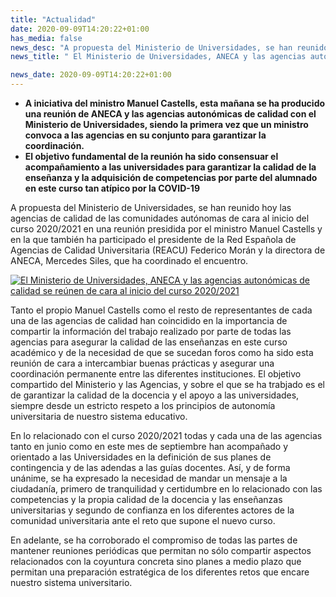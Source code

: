 ```yaml
---
title: "Actualidad"
date: 2020-09-09T14:20:22+01:00
has_media: false
news_desc: "A propuesta del Ministerio de Universidades, se han reunido hoy las agencias de calidad de las comunidades autónomas de cara al inicio del curso 2020/2021 en una reunión presidida por el ministro Manuel Castells y en la que también ha participado el presidente de la Red Española de Agencias de Calidad Universitaria (REACU) Federico Morán y la directora de ANECA, Mercedes Siles, que ha coordinado el encuentro."
news_title: " El Ministerio de Universidades, ANECA y las agencias autonómicas de calidad se reúnen de cara al inicio del curso 2020/2021"

news_date: 2020-09-09T14:20:22+01:00
---
```

<ul>
<li><b>A iniciativa del ministro Manuel Castells, esta ma&ntilde;ana se ha producido una reuni&oacute;n de ANECA y las agencias auton&oacute;micas de calidad con el Ministerio de Universidades, siendo la primera vez que un ministro convoca a las agencias en su conjunto para garantizar la coordinaci&oacute;n.</b></li>
<li><b>El objetivo fundamental de la reuni&oacute;n ha sido consensuar el acompa&ntilde;amiento a las universidades para garantizar la calidad de la ense&ntilde;anza y la adquisici&oacute;n de competencias por parte del alumnado en este curso tan at&iacute;pico por la COVID-19</b></li>
</ul>
<p>A propuesta del Ministerio de Universidades, se han reunido hoy las agencias de calidad de las comunidades aut&oacute;nomas de cara al inicio del curso 2020/2021 en una reuni&oacute;n presidida por el ministro Manuel Castells y en la que tambi&eacute;n ha participado el presidente de la Red Espa&ntilde;ola de Agencias de Calidad Universitaria (REACU) Federico Mor&aacute;n y la directora de ANECA, Mercedes Siles, que ha coordinado el encuentro.</p>
<p><a title="El Ministerio de Universidades, ANECA y las agencias auton&oacute;micas de calidad se re&uacute;nen de cara al inicio del curso 2020/2021" href="./images/news/universidades_reunion_inicio_curso2.jpg" rel="lightbox[DetalleArticulo]"><img src="./images/news/universidades_reunion_inicio_curso2.jpg" alt="El Ministerio de Universidades, ANECA y las agencias auton&oacute;micas de calidad se re&uacute;nen de cara al inicio del curso 2020/2021" /></a></p>
<p>Tanto el propio Manuel Castells como el resto de representantes de cada una de las agencias de calidad han coincidido en la importancia de compartir la informaci&oacute;n del trabajo realizado por parte de todas las agencias para asegurar la calidad de las ense&ntilde;anzas en este curso acad&eacute;mico y de la necesidad de que se sucedan foros como ha sido esta reuni&oacute;n de cara a intercambiar buenas pr&aacute;cticas y asegurar una coordinaci&oacute;n permanente entre las diferentes instituciones. El objetivo compartido del Ministerio y las Agencias, y sobre el que se ha trabjado es el de garantizar la calidad de la docencia y el apoyo a las universidades, siempre desde un estricto respeto a los principios de autonom&iacute;a universitaria de nuestro sistema educativo.</p>
<p>En lo relacionado con el curso 2020/2021 todas y cada una de las agencias tanto en junio como en este mes de septiembre han acompa&ntilde;ado y orientado a las Universidades en la definici&oacute;n de sus planes de contingencia y de las adendas a las gu&iacute;as docentes. As&iacute;, y de forma un&aacute;nime, se ha expresado la necesidad de mandar un mensaje a la ciudadan&iacute;a, primero de tranquilidad y certidumbre en lo relacionado con las competencias y la propia calidad de la docencia y las ense&ntilde;anzas universitarias y segundo de confianza en los diferentes actores de la comunidad universitaria ante el reto que supone el nuevo curso.</p>
<p>En adelante, se ha corroborado el compromiso de todas las partes de mantener reuniones peri&oacute;dicas que permitan no s&oacute;lo compartir aspectos relacionados con la coyuntura concreta sino planes a medio plazo que permitan una preparaci&oacute;n estrat&eacute;gica de los diferentes retos que encare nuestro sistema universitario.</p>